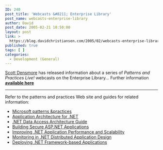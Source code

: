 ```yaml
---
ID: 240
post_title: 'Webcasts &#8211; Enterprise Library'
post_name: webcasts-enterprise-library
author: David
post_date: 2005-02-21 10:50:00
layout: post
link: >
  https://blog.davidchristiansen.com/2005/02/webcasts-enterprise-library/
published: true
tags: [ ]
categories:
  - Development (General)
---
```

<p><a href="http://weblogs.asp.net/scottdensmore">Scott Densmore</a>&nbsp;has released information about a series of <em>Patterns and Practices Live! </em>webcasts on the Enterprise Library... Further information <a href="http://weblogs.asp.net/scottdensmore/archive/2005/02/18/376338.aspx"><strong>available here</strong></a></p>
<p>
<hr id="null">
</p>
<p>Refer to the patterns and practices Web site and guides for related information:</p>
<ul>
<li><a href="http://www.microsoft.com/resources/practices/default.mspx">Microsoft patterns &amp;practices</a> 
<li><a href="http://msdn.microsoft.com/library/default.asp?url=/library/en-us/dnbda/html/distapp.asp?frame=true">Application Architecture for .NET</a> 
<li><a href="http://msdn.microsoft.com/library/default.asp?url=/library/en-us/dnbda/html/daag.asp">.NET Data Access Architecture Guide</a> 
<li><a href="http://msdn.microsoft.com/library/default.asp?url=/library/en-us/dnnetsec/html/secnetlpMSDN.asp?frame=true">Building Secure ASP.NET Applications</a> 
<li><a href="http://msdn.microsoft.com/library/default.asp?url=/library/en-us/dnpag/html/scalenet.asp">Improving .NET Application Performance and Scalability</a> 
<li><a href="http://msdn.microsoft.com/library/default.asp?url=/library/en-us/dnbda/html/monitordotnet.asp">Monitoring in .NET Distributed Application Design</a> 
<li><a href="http://msdn.microsoft.com/library/default.asp?url=/library/en-us/dnbda/html/DALGRoadmap.asp">Deploying .NET Framework-based Applications</a> </li></li></li></li></li></li></li></ul><!--Footer Start-->